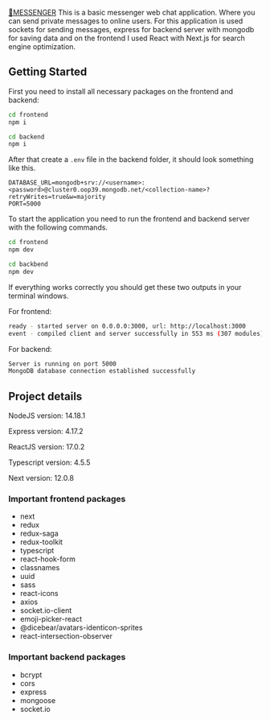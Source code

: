 [💭MESSENGER](https://user-images.githubusercontent.com/73199603/152813580-cab7b328-4101-4f88-b54e-4ec5c79fcc72.png)
This is a basic messenger web chat application. Where you can send private messages to online users. For this
application is used sockets for sending messages, express for backend server with mongodb for saving data and on the
frontend I used React with Next.js for search engine optimization.

## Getting Started

First you need to install all necessary packages on the frontend and backend:

```bash
cd frontend
npm i

cd backend
npm i
```
After that create a  `.env` file in the backend folder, it should look something like this.

```dotenv
DATABASE_URL=mongodb+srv://<username>:<password>@cluster0.oop39.mongodb.net/<collection-name>?retryWrites=true&w=majority
PORT=5000
```


 To start the application you need to run the frontend and backend server with the following commands.
```bash
cd frontend
npm dev

cd backbend
npm dev
```

If everything works correctly you should get these two outputs in your terminal windows.

For frontend:
```bash
ready - started server on 0.0.0.0:3000, url: http://localhost:3000
event - compiled client and server successfully in 553 ms (307 modules)
```

For backend:
```bash
Server is running on port 5000
MongoDB database connection established successfully
```

## Project details
NodeJS version: 14.18.1

Express version: 4.17.2

ReactJS version: 17.0.2

Typescript version: 4.5.5

Next version: 12.0.8

### Important frontend packages
- next
- redux
- redux-saga
- redux-toolkit
- typescript
- react-hook-form
- classnames
- uuid
- sass
- react-icons
- axios
- socket.io-client
- emoji-picker-react
- @dicebear/avatars-identicon-sprites
- react-intersection-observer

### Important backend packages
- bcrypt
- cors
- express
- mongoose
- socket.io
